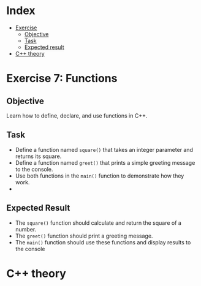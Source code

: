 # Index

- [Exercise](#exercise-7-functions)
    - [Objective](#objective)
    - [Task](#task)
    - [Expected result](#expected-result)
- [C++ theory](#c-theory)

# Exercise 7: Functions
## Objective
Learn how to define, declare, and use functions in C++.

## Task

- Define a function named `square()` that takes an integer parameter and returns its square.
- Define a function named `greet()` that prints a simple greeting message to the console.
- Use both functions in the `main()` function to demonstrate how they work.
- 
## Expected Result

- The `square()` function should calculate and return the square of a number.
- The `greet()` function should print a greeting message.
- The `main()` function should use these functions and display results to the console

# C++ theory
